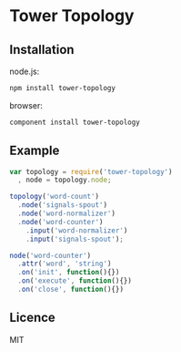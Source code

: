 # Tower Topology

## Installation

node.js:

```bash
npm install tower-topology
```

browser:

```bash
component install tower-topology
```

## Example

```js
var topology = require('tower-topology')
  , node = topology.node;

topology('word-count')
  .node('signals-spout')
  .node('word-normalizer')
  .node('word-counter')
    .input('word-normalizer')
    .input('signals-spout');

node('word-counter')
  .attr('word', 'string')
  .on('init', function(){})
  .on('execute', function(){})
  .on('close', function(){})
```

## Licence

MIT